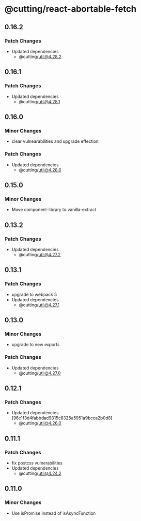 # @cutting/react-abortable-fetch

## 0.16.2

### Patch Changes

- Updated dependencies
  - @cutting/util@4.28.2

## 0.16.1

### Patch Changes

- Updated dependencies
  - @cutting/util@4.28.1

## 0.16.0

### Minor Changes

- clear vulnearabilities and upgrade effection

### Patch Changes

- Updated dependencies
  - @cutting/util@4.28.0

## 0.15.0

### Minor Changes

- Move component-library to vanilla-extract

## 0.13.2

### Patch Changes

- Updated dependencies
  - @cutting/util@4.27.2

## 0.13.1

### Patch Changes

- upgrade to webpack 5
- Updated dependencies
  - @cutting/util@4.27.1

## 0.13.0

### Minor Changes

- upgrade to new exports

### Patch Changes

- Updated dependencies
  - @cutting/util@4.27.0

## 0.12.1

### Patch Changes

- Updated dependencies [96c1f3d4fabbdad9315c8325a5951a9bcca2b0d8]
  - @cutting/util@4.26.0

## 0.11.1

### Patch Changes

- fix postcss vulnerabilities
- Updated dependencies
  - @cutting/util@4.24.2

## 0.11.0

### Minor Changes

- Use isPromise instead of isAsyncFunction
